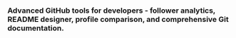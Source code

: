 ### Advanced GitHub tools for developers - follower analytics, README designer, profile comparison, and comprehensive Git documentation.

